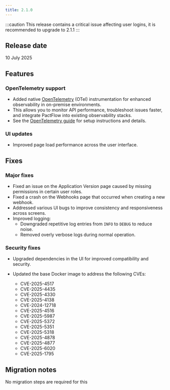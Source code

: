 ```yaml
---
title: 2.1.0
---
```


:::caution
This release contains a critical issue affecting user logins, it is recommended to upgrade to 2.1.1
:::

## Release date

10 July 2025

## Features

### OpenTelemetry support

- Added native [OpenTelemetry](https://opentelemetry.io/) (OTel) instrumentation for enhanced observability in on-premise environments.
- This allows you to monitor API performance, troubleshoot issues faster, and integrate PactFlow into existing observability stacks.
- See the [OpenTelemetry guide](/docs/on-premises-2x/observability) for setup instructions and details.

### UI updates

- Improved page load performance across the user interface.

## Fixes

### Major fixes

- Fixed an issue on the Application Version page caused by missing permissions in certain user roles.
- Fixed a crash on the Webhooks page that occurred when creating a new webhook.
- Addressed various UI bugs to improve consistency and responsiveness across screens.
- Improved logging:
  - Downgraded repetitive log entries from `INFO` to `DEBUG` to reduce noise.
  - Removed overly verbose logs during normal operation.

### Security fixes

- Upgraded dependencies in the UI for improved compatibility and security.
- Updated the base Docker image to address the following CVEs:

  - CVE-2025-4517
  - CVE-2025-4435
  - CVE-2025-4330
  - CVE-2025-4138
  - CVE-2024-12718
  - CVE-2025-4516
  - CVE-2025-5987
  - CVE-2025-5372
  - CVE-2025-5351
  - CVE-2025-5318
  - CVE-2025-4878
  - CVE-2025-4877
  - CVE-2025-6020
  - CVE-2025-1795

## Migration notes

No migration steps are required for this
